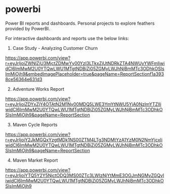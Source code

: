 # powerbi
Power BI reports and dashboards.
Personal projects to explore feathers provided by PowerBI.


For interactive dashboards and reports use the below links:


1. Case Study - Analyzing Customer Churn

https://app.powerbi.com/view?r=eyJrIjoiZWNlZjU3MjctZDMwYy00YzI3LTkxZjUtNDRkZTA4NWUyYWFmIiwidCI6ImMwM2U0YTQwLWU1MTgtNDBiZi05ZGMyLWJhNjBmMTc3ODhkOSIsImMiOjh9&embedImagePlaceholder=true&pageName=ReportSectionf1a3938ce56364e631d3


2. Adventure Works Report

https://app.powerbi.com/view?r=eyJrIjoiZDYxZjY4OTAtN2M1Ny00MDQ5LWE3YmYtNWU5YjA0NzlmYTZlIiwidCI6ImMwM2U0YTQwLWU1MTgtNDBiZi05ZGMyLWJhNjBmMTc3ODhkOSIsImMiOjh9&pageName=ReportSection


3. Maven Cycle Reports

https://app.powerbi.com/view?r=eyJrIjoiY2JkMGQxYzgtMDk1NS00ZTM4LTg3NDMtYzA1YzM0N2NmYjcxIiwidCI6ImMwM2U0YTQwLWU1MTgtNDBiZi05ZGMyLWJhNjBmMTc3ODhkOSIsImMiOjh9&pageName=ReportSection


4. Maven Market Report

https://app.powerbi.com/view?r=eyJrIjoiYTQ5Y2Y5NjctODQ3MS00ZTc3LWIzNjYtMmE3OGJmNGMyZGQyIiwidCI6ImMwM2U0YTQwLWU1MTgtNDBiZi05ZGMyLWJhNjBmMTc3ODhkOSIsImMiOjh9
